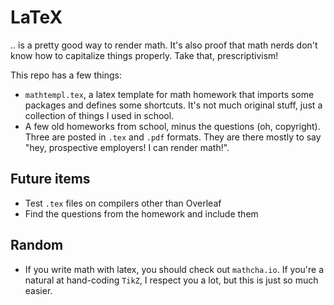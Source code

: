 # LaTeX

.. is a pretty good way to render math. It's also proof that math nerds don't know how to capitalize things 
properly. Take that, prescriptivism! 

This repo has a few things:

* `mathtempl.tex`, a latex template for math homework that imports some packages and defines some shortcuts. 
It's not much original stuff, just a collection of things I used in school.
* A few old homeworks from school, minus the questions (oh, copyright). Three are posted in `.tex` and `.pdf` formats.
They are there mostly to say "hey, prospective employers! I can render math!".   

## Future items

* Test `.tex` files on compilers other than Overleaf
* Find the questions from the homework and include them

## Random

* If you write math with latex, you should check out `mathcha.io`. If you're a natural at hand-coding `TikZ`, I 
respect you a lot, but this is just so much easier. 